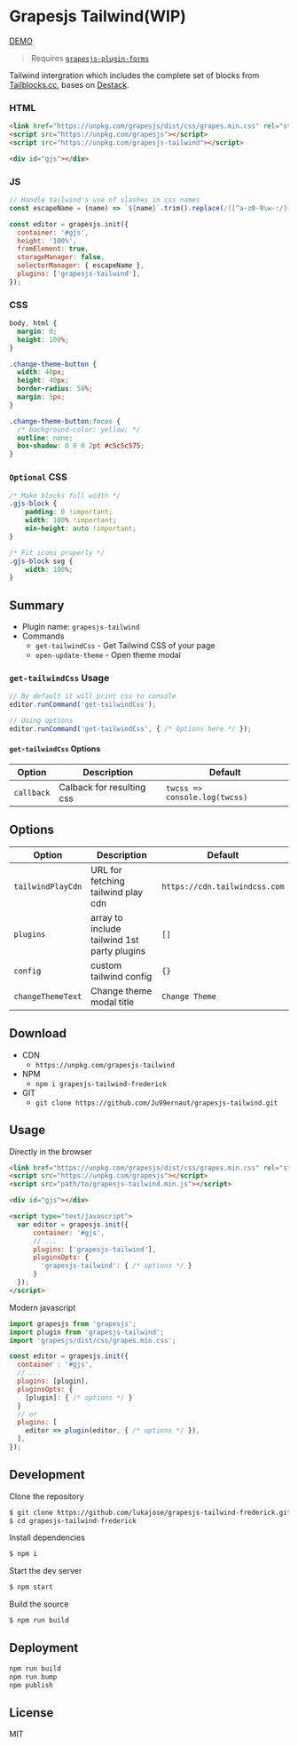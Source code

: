 # Grapesjs Tailwind(WIP)

[DEMO](https://codepen.io/ju99ernaut/pen/BaKGadb)

> Requires [`grapesjs-plugin-forms`](https://github.com/artf/grapesjs-plugin-forms)

Tailwind intergration which includes the complete set of blocks from [Tailblocks.cc](https://tailblocks.cc/), bases on [Destack](https://github.com/LiveDuo/destack).

### HTML
```html
<link href="https://unpkg.com/grapesjs/dist/css/grapes.min.css" rel="stylesheet">
<script src="https://unpkg.com/grapesjs"></script>
<script src="https://unpkg.com/grapesjs-tailwind"></script>

<div id="gjs"></div>
```

### JS
```js
// Handle tailwind's use of slashes in css names
const escapeName = (name) => `${name}`.trim().replace(/([^a-z0-9\w-:/]+)/gi, '-');

const editor = grapesjs.init({
  container: '#gjs',
  height: '100%',
  fromElement: true,
  storageManager: false,
  selectorManager: { escapeName },
  plugins: ['grapesjs-tailwind'],
});
```

### CSS
```css
body, html {
  margin: 0;
  height: 100%;
}

.change-theme-button {
  width: 40px;
  height: 40px;
  border-radius: 50%;
  margin: 5px;
}

.change-theme-button:focus {
  /* background-color: yellow; */
  outline: none;
  box-shadow: 0 0 0 2pt #c5c5c575;
}
```

### `Optional` CSS
```css
/* Make blocks full width */
.gjs-block {
    padding: 0 !important;
    width: 100% !important;
    min-height: auto !important;
}

/* Fit icons properly */
.gjs-block svg {
    width: 100%;
}
```


## Summary

* Plugin name: `grapesjs-tailwind`
* Commands
    * `get-tailwindCss` - Get Tailwind CSS of your page
    * `open-update-theme` - Open theme modal

### `get-tailwindCss` Usage

```js
// By default it will print css to console
editor.runCommand('get-tailwindCss');

// Using options
editor.runCommand('get-tailwindCss', { /* Options here */ });
```

#### `get-tailwindCss` Options

| Option | Description | Default |
|-|-|-
| `callback` | Calback for resulting css | `twcss => console.log(twcss)` |


## Options

| Option | Description | Default |
|-|-|-
| `tailwindPlayCdn` | URL for fetching tailwind play cdn | `https://cdn.tailwindcss.com` |
| `plugins` | array to include tailwind 1st party plugins | `[]` |
| `config` | custom tailwind config | `{}` |
| `changeThemeText` | Change theme modal title | `Change Theme` |



## Download

* CDN
  * `https://unpkg.com/grapesjs-tailwind`
* NPM
  * `npm i grapesjs-tailwind-frederick`
* GIT
  * `git clone https://github.com/Ju99ernaut/grapesjs-tailwind.git`



## Usage

Directly in the browser
```html
<link href="https://unpkg.com/grapesjs/dist/css/grapes.min.css" rel="stylesheet"/>
<script src="https://unpkg.com/grapesjs"></script>
<script src="path/to/grapesjs-tailwind.min.js"></script>

<div id="gjs"></div>

<script type="text/javascript">
  var editor = grapesjs.init({
      container: '#gjs',
      // ...
      plugins: ['grapesjs-tailwind'],
      pluginsOpts: {
        'grapesjs-tailwind': { /* options */ }
      }
  });
</script>
```

Modern javascript
```js
import grapesjs from 'grapesjs';
import plugin from 'grapesjs-tailwind';
import 'grapesjs/dist/css/grapes.min.css';

const editor = grapesjs.init({
  container : '#gjs',
  // ...
  plugins: [plugin],
  pluginsOpts: {
    [plugin]: { /* options */ }
  }
  // or
  plugins: [
    editor => plugin(editor, { /* options */ }),
  ],
});
```



## Development

Clone the repository

```sh
$ git clone https://github.com/lukajose/grapesjs-tailwind-frederick.git
$ cd grapesjs-tailwind-frederick
```

Install dependencies

```sh
$ npm i
```

Start the dev server

```sh
$ npm start
```

Build the source

```sh
$ npm run build
```



## Deployment 

```sh
npm run build
npm run bump
npm publish
```


## License

MIT
